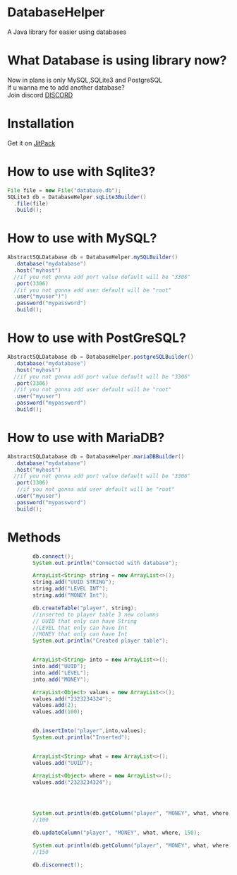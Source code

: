 # DatabaseHelper
A Java library for easier using databases

# What Database is using library now?

Now in plans is only MySQL,SQLite3 and PostgreSQL
<br>
If u wanna me to add another database?
</br>
Join discord [DISCORD](https://discord.gg/94hn6qpj)


# Installation

Get it on [JitPack](https://jitpack.io/#ThePepeYT/databasehelper/-SNAPSHOT)

# How to use with Sqlite3?
```java
File file = new File("database.db");
SQLite3 db = DatabaseHelper.sqLite3Builder()
  .file(file)
  .build();
```
# How to use with MySQL?
```java
AbstractSQLDatabase db = DatabaseHelper.mySQLBuilder()
  .database("mydatabase")
  .host("myhost")
  //if you not gonna add port value default will be "3306"
  .port(3306)
  //if you not gonna add user default will be "root"
  .user("myuser")")
  .password("mypassword")
  .build();
```

# How to use with PostGreSQL?
```java
AbstractSQLDatabase db = DatabaseHelper.postgreSQLBuilder()
  .database("mydatabase")
  .host("myhost")
  //if you not gonna add port value default will be "3306"
  .port(3306)
  //if you not gonna add user default will be "root"
  .user("myuser")
  .password("mypassword")
  .build();
```

# How to use with MariaDB?
```java
AbstractSQLDatabase db = DatabaseHelper.mariaDBBuilder()
  .database("mydatabase")
  .host("myhost")
  //if you not gonna add port value default will be "3306"
  .port(3306)
   //if you not gonna add user default will be "root"
  .user("myuser")
  .password("mypassword")
  .build();
```


# Methods
```java
        db.connect();
        System.out.println("Connected with database");

        ArrayList<String> string = new ArrayList<>();
        string.add("UUID STRING");
        string.add("LEVEL INT");
        string.add("MONEY Int");

        db.createTable("player", string);
        //inserted to player table 3 new columns
        // UUID that only can have String
        //LEVEL that only can have Int
        //MONEY that only can have Int
        System.out.println("Created player table");


        ArrayList<String> into = new ArrayList<>();
        into.add("UUID");
        into.add("LEVEL");
        into.add("MONEY");

        ArrayList<Object> values = new ArrayList<>();
        values.add("2323234324");
        values.add(2);
        values.add(100);


        db.insertInto("player",into,values);
        System.out.println("Inserted");


        ArrayList<String> what = new ArrayList<>();
        values.add("UUID");

        ArrayList<Object> where = new ArrayList<>();
        values.add("2323234324");




        System.out.println(db.getColumn("player", "MONEY", what, where));
        //100

        db.updateColumn("player", "MONEY", what, where, 150);

        System.out.println(db.getColumn("player", "MONEY", what, where));
        //150

        db.disconnect();
```

